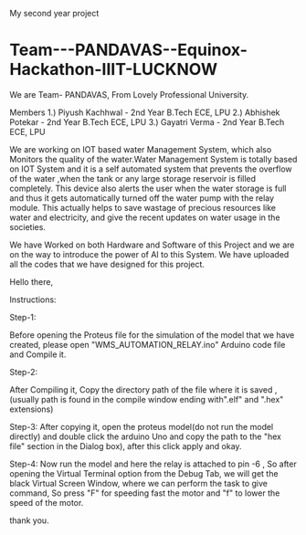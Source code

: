 
My second year project













# Team---PANDAVAS--Equinox-Hackathon-IIIT-LUCKNOW
We are Team- PANDAVAS, From Lovely Professional University.

Members
1.) Piyush Kachhwal - 2nd Year B.Tech ECE, LPU 2.) Abhishek Potekar - 2nd Year B.Tech ECE, LPU 3.) Gayatri Verma - 2nd Year B.Tech ECE, LPU 



We are working on IOT based water Management System, which also Monitors the quality of the water.Water Management System is totally based on IOT System and it is a self automated system that prevents the overflow of the water ,when the tank or any large storage reservoir is filled completely. This device also alerts the user when the water storage is full and thus it gets automatically turned off the water pump with the relay module. This actually helps to save wastage of precious resources like water and electricity, and give the recent updates on water usage in the societies.

We have Worked on both Hardware and Software of this Project and we are on the way to introduce the power of AI to this System. We have uploaded all the codes that we have designed for this project.

Hello there,

Instructions:

Step-1:

Before opening the Proteus file for the simulation of the model that we have created, please open "WMS_AUTOMATION_RELAY.ino" Arduino code file and Compile it.

Step-2:

After Compiling it, Copy the directory path of the file where it is saved , (usually path is found in the compile window ending with".elf" and ".hex" extensions)

Step-3: After copying it, open the proteus model(do not run the model directly) and double click the arduino Uno and copy the path to the "hex file" section in the Dialog box), after this click apply and okay.

Step-4: Now run the model and here the relay is attached to pin -6 , So after opening the Virtual Terminal option from the Debug Tab, we will get the black Virtual Screen Window, where we can perform the task to give command, So press "F" for speeding fast the motor and "f" to lower the speed of the motor.

thank you.
